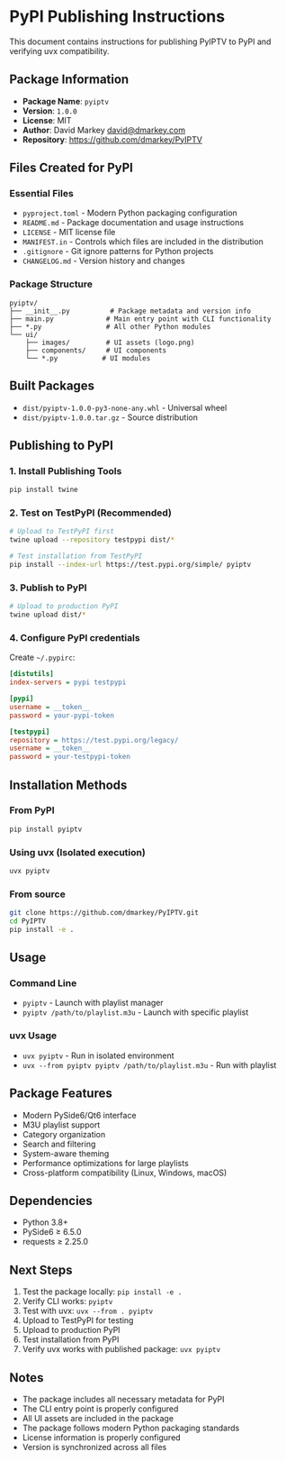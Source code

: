 # PyPI Publishing Instructions

This document contains instructions for publishing PyIPTV to PyPI and verifying uvx compatibility.

## Package Information
- **Package Name**: `pyiptv`
- **Version**: `1.0.0`
- **License**: MIT
- **Author**: David Markey <david@dmarkey.com>
- **Repository**: https://github.com/dmarkey/PyIPTV

## Files Created for PyPI

### Essential Files
- `pyproject.toml` - Modern Python packaging configuration
- `README.md` - Package documentation and usage instructions
- `LICENSE` - MIT license file
- `MANIFEST.in` - Controls which files are included in the distribution
- `.gitignore` - Git ignore patterns for Python projects
- `CHANGELOG.md` - Version history and changes

### Package Structure
```
pyiptv/
├── __init__.py          # Package metadata and version info
├── main.py             # Main entry point with CLI functionality
├── *.py                # All other Python modules
└── ui/
    ├── images/         # UI assets (logo.png)
    ├── components/     # UI components
    └── *.py           # UI modules
```

## Built Packages
- `dist/pyiptv-1.0.0-py3-none-any.whl` - Universal wheel
- `dist/pyiptv-1.0.0.tar.gz` - Source distribution

## Publishing to PyPI

### 1. Install Publishing Tools
```bash
pip install twine
```

### 2. Test on TestPyPI (Recommended)
```bash
# Upload to TestPyPI first
twine upload --repository testpypi dist/*

# Test installation from TestPyPI
pip install --index-url https://test.pypi.org/simple/ pyiptv
```

### 3. Publish to PyPI
```bash
# Upload to production PyPI
twine upload dist/*
```

### 4. Configure PyPI credentials
Create `~/.pypirc`:
```ini
[distutils]
index-servers = pypi testpypi

[pypi]
username = __token__
password = your-pypi-token

[testpypi]
repository = https://test.pypi.org/legacy/
username = __token__
password = your-testpypi-token
```

## Installation Methods

### From PyPI
```bash
pip install pyiptv
```

### Using uvx (Isolated execution)
```bash
uvx pyiptv
```

### From source
```bash
git clone https://github.com/dmarkey/PyIPTV.git
cd PyIPTV
pip install -e .
```

## Usage

### Command Line
- `pyiptv` - Launch with playlist manager
- `pyiptv /path/to/playlist.m3u` - Launch with specific playlist

### uvx Usage
- `uvx pyiptv` - Run in isolated environment
- `uvx --from pyiptv pyiptv /path/to/playlist.m3u` - Run with playlist

## Package Features
- Modern PySide6/Qt6 interface
- M3U playlist support
- Category organization
- Search and filtering
- System-aware theming
- Performance optimizations for large playlists
- Cross-platform compatibility (Linux, Windows, macOS)

## Dependencies
- Python 3.8+
- PySide6 ≥ 6.5.0
- requests ≥ 2.25.0

## Next Steps
1. Test the package locally: `pip install -e .`
2. Verify CLI works: `pyiptv`
3. Test with uvx: `uvx --from . pyiptv`
4. Upload to TestPyPI for testing
5. Upload to production PyPI
6. Test installation from PyPI
7. Verify uvx works with published package: `uvx pyiptv`

## Notes
- The package includes all necessary metadata for PyPI
- The CLI entry point is properly configured
- All UI assets are included in the package
- The package follows modern Python packaging standards
- License information is properly configured
- Version is synchronized across all files